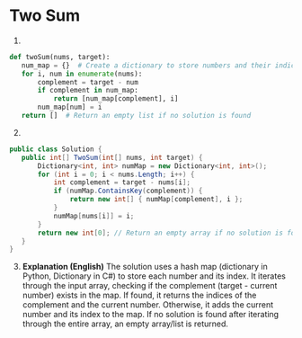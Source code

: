 # Two Sum

1.
 ```python
def twoSum(nums, target):
    num_map = {}  # Create a dictionary to store numbers and their indices
    for i, num in enumerate(nums):
        complement = target - num
        if complement in num_map:
            return [num_map[complement], i]
        num_map[num] = i
    return []  # Return an empty list if no solution is found

```
2.
 ```csharp
public class Solution {
    public int[] TwoSum(int[] nums, int target) {
        Dictionary<int, int> numMap = new Dictionary<int, int>();
        for (int i = 0; i < nums.Length; i++) {
            int complement = target - nums[i];
            if (numMap.ContainsKey(complement)) {
                return new int[] { numMap[complement], i };
            }
            numMap[nums[i]] = i;
        }
        return new int[0]; // Return an empty array if no solution is found
    }
}
```
3. **Explanation (English)** The solution uses a hash map (dictionary in Python, Dictionary in C#) to store each number and its index.  It iterates through the input array, checking if the complement (target - current number) exists in the map. If found, it returns the indices of the complement and the current number. Otherwise, it adds the current number and its index to the map.  If no solution is found after iterating through the entire array, an empty array/list is returned.
	
